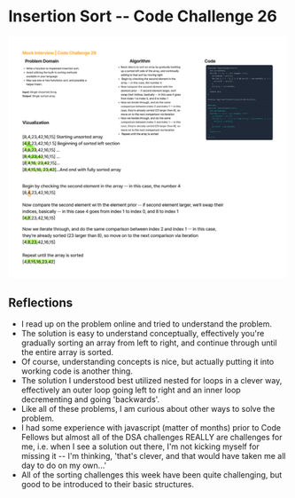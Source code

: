 # Insertion Sort -- Code Challenge 26

![Insertion Sort](images/mock-interview-code-challenge-29.png)

## Reflections

* I read up on the problem online and tried to understand the problem.
* The solution is easy to understand conceptually, effectively you're gradually sorting an array from left to right, and continue through until the entire array is sorted.
* Of course, understanding concepts is nice, but actually putting it into working code is another thing.
* The solution I understood best utilized nested for loops in a clever way, effectively an outer loop going left to right and an inner loop decrementing and going 'backwards'.
* Like all of these problems, I am curious about other ways to solve the problem.
* I had some experience with javascript (matter of months) prior to Code Fellows but almost all of the DSA challenges REALLY are challenges for me, i.e. when I see a solution out there, I'm not kicking myself for missing it -- I'm thinking, 'that's clever, and that would have taken me all day to do on my own...'
* All of the sorting challenges this week have been quite challenging, but good to be introduced to their basic structures.

